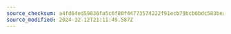 ```yaml
---
source_checksum: a4fd64ed59036fa5c6f80f44773574222f91ecb79bcb6bdc583bea3aaeed4cf5
source_modified: 2024-12-12T21:11:49.587Z
---
```


